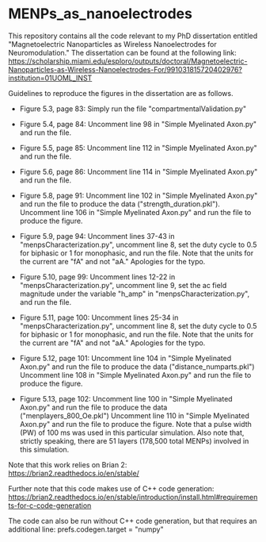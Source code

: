 # MENPs_as_nanoelectrodes
This repository contains all the code relevant to my PhD dissertation entitled "Magnetoelectric Nanoparticles as Wireless Nanoelectrodes for Neuromodulation."
The dissertation can be found at the following link: https://scholarship.miami.edu/esploro/outputs/doctoral/Magnetoelectric-Nanoparticles-as-Wireless-Nanoelectrodes-For/991031815720402976?institution=01UOML_INST

Guidelines to reproduce the figures in the dissertation are as follows.
- Figure 5.3, page 83: Simply run the file "compartmentalValidation.py"
  
- Figure 5.4, page 84: Uncomment line 98 in "Simple Myelinated Axon.py" and run the file.
  
- Figure 5.5, page 85: Uncomment line 112 in "Simple Myelinated Axon.py" and run the file.
  
- Figure 5.6, page 86: Uncomment line 114 in "Simple Myelinated Axon.py" and run the file.
  
- Figure 5.8, page 91: Uncomment line 102 in "Simple Myelinated Axon.py" and run the file to produce the data ("strength_duration.pkl").
                       Uncomment line 106 in "Simple Myelinated Axon.py" and run the file to produce the figure.
  
- Figure 5.9, page 94: Uncomment lines 37-43 in "menpsCharacterization.py", uncomment line 8, set the duty cycle to 0.5 for biphasic or 1 for monophasic, and run the file. Note that the units for the current are "fA"                        and not "aA." Apologies for the typo. 
  
- Figure 5.10, page 99: Uncomment lines 12-22 in "menpsCharacterization.py", uncomment line 9, set the ac field magnitude under the variable "h_amp" in "menpsCharacterization.py", and run the file.
  
- Figure 5.11, page 100: Uncomment lines 25-34 in "menpsCharacterization.py", uncomment line 8, set the duty cycle to 0.5 for biphasic or 1 for monophasic, and run the file. Note that the units for the current are                             "fA" and not "aA." Apologies for the typo. 
  
- Figure 5.12, page 101: Uncomment line 104 in "Simple Myelinated Axon.py" and run the file to produce the data ("distance_numparts.pkl")
                         Uncomment line 108 in "Simple Myelinated Axon.py" and run the file to produce the figure.
  
- Figure 5.13, page 102: Uncomment line 100 in "Simple Myelinated Axon.py" and run the file to produce the data ("menplayers_800_Oe.pkl")
                         Uncomment line 110 in "Simple Myelinated Axon.py" and run the file to produce the figure.
                         Note that a pulse width (PW) of 100 ms was used in this particular simulation.
                         Also note that, strictly speaking, there are 51 layers (178,500 total MENPs) involved in this simulation.

Note that this work relies on Brian 2: https://brian2.readthedocs.io/en/stable/

Further note that this code makes use of C++ code generation: https://brian2.readthedocs.io/en/stable/introduction/install.html#requirements-for-c-code-generation

The code can also be run without C++ code generation, but that requires an additional line: prefs.codegen.target = "numpy"
